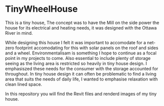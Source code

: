# TinyWheelHouse
This is a tiny house, The concept was to have the Mill on the side power the house for its electrical and heating needs, it was designed with the Ottawa River in mind.

While designing this house I felt it was important to accomodate for a net-zero footprint accomodating for this with solar panels on the roof and sides and a wheel. Environmentalisam is something I hope to continue as a focal point in my projects to come. Also essential to include plenty of storage seeing as the living area is restricted so heavily in tiny house design. I emphasiszed these needs for the consumer with the storage accounted for throughout. In tiny house design it can often be problematic to find a living area that suits the needs of daily life, I wanted to emphasise relaxation with clean lined space. 

In this repository you will find the Revit files and renderd images of my tiny house.
